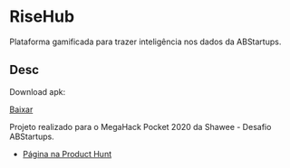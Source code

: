 # RiseHub

Plataforma gamificada para trazer inteligência nos dados da ABStartups.

## Desc

Download apk:

[Baixar](https://github.com/SamuelGDMG/RiseHub/raw/master/apk/rise-hub.apk)


Projeto realizado para o MegaHack Pocket 2020 da Shawee - Desafio ABStartups.


- [Página na Product Hunt](https://www.producthunt.com/posts/rise-hub)